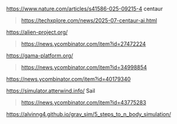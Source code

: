 https://www.nature.com/articles/s41586-025-09215-4 centaur
> https://techxplore.com/news/2025-07-centaur-ai.html

https://alien-project.org/
> https://news.ycombinator.com/item?id=27472224

https://gama-platform.org/
> https://news.ycombinator.com/item?id=34998854

https://news.ycombinator.com/item?id=40179340

https://simulator.atterwind.info/ Sail
> https://news.ycombinator.com/item?id=43775283

https://alvinng4.github.io/grav_sim/5_steps_to_n_body_simulation/